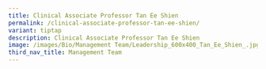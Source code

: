 ```yaml
---
title: Clinical Associate Professor Tan Ee Shien
permalink: /clinical-associate-professor-tan-ee-shien/
variant: tiptap
description: Clinical Associate Professor Tan Ee Shien
image: /images/Bio/Management Team/Leadership_600x400_Tan_Ee_Shien_.jpg
third_nav_title: Management Team
---
```

